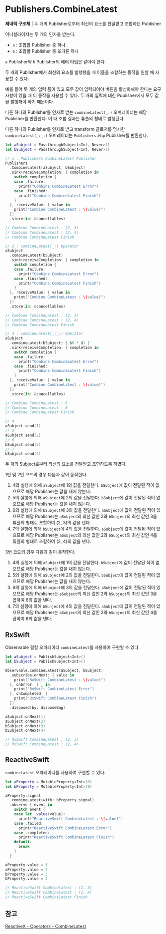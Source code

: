 # Publishers.CombineLatest

**제네릭 구조체** | 두 개의 Publisher로부터 최신의 요소를 전달받고 조합하는 Publisher

이니셜라이저는 두 개의 인자를 받는다.

- `a` : 조합할 Publisher 중 하나
- `b` : 조합할 Publisher 중 또다른 하나

`a` Publisher와 `b` Publisher의 에러 타입은 같아야 한다.

두 개의 Publisher에서 최신의 요소를 발행했을 때 이들을 조합하는 동작을 원할 때 사용할 수 있다.

예를 들어 두 개의 입력 폼이 있고 모두 값이 입력되어야 버튼을 활성화해야 한다는 요구사항이 있을 때 이 동작을 사용할 수 있다. 두 개의 입력에 대한 Publisher에서 모두 값을 발행해야 하기 때문이다.

다른 하나의 Publisher를 인자로 받는 `combineLatest(_:)` 오퍼레이터는 해당 Publisher를 반환한다. 이 때 조합 결과는 튜플의 형태로 발행된다.

다른 하나의 Publisher를 인자로 받고 transform 클로저를 명시한 `combineLatest(_:_:)` 오퍼레이터는 `Publishers.Map` Publisher를 반환한다.

```swift
let aSubject = PassthroughSubject<Int, Never>()
let bSubject = PassthroughSubject<Int, Never>()

// 1 : Publishers.CombineLatest Publisher
Publishers
  .CombineLatest(aSubject, bSubject)
  .sink(receiveCompletion: { completion in
    switch completion {
    case .failure:
      print("Combine CombineLatest Error")
    case .finished:
      print("Combine CombineLatest Finish")
    }
  }, receiveValue: { value in
    print("Combine CombineLatest : \(value)")
  })
  .store(in: &cancellables)

// Combine CombineLatest : (2, 3)
// Combine CombineLatest : (2, 4)
// Combine CombineLatest Finish

// 2 : combineLatest(_:) Operator
aSubject
  .combineLatest(bSubject)
  .sink(receiveCompletion: { completion in
    switch completion {
    case .failure:
      print("Combine CombineLatest Error")
    case .finished:
      print("Combine CombineLatest Finish")
    }
  }, receiveValue: { value in
    print("Combine CombineLatest : \(value)")
  })
  .store(in: &cancellables)

// Combine CombineLatest : (2, 3)
// Combine CombineLatest : (2, 4)
// Combine CombineLatest Finish

// 3 : combineLatest(_:_:) Operator
aSubject
  .combineLatest(bSubject) { $0 * $1 }
  .sink(receiveCompletion: { completion in
    switch completion {
    case .failure:
      print("Combine CombineLatest Error")
    case .finished:
      print("Combine CombineLatest Finish")
    }
  }, receiveValue: { value in
    print("Combine CombineLatest : \(value)")
  })
  .store(in: &cancellables)

// Combine CombineLatest : 6
// Combine CombineLatest : 8
// Combine CombineLatest Finish

// 4
aSubject.send(1)
// 5
aSubject.send(2)
// 6
bSubject.send(3)
// 7
bSubject.send(4)
```

두 개의 Subject로부터 최신의 요소를 전달받고 조합하도록 하였다.

1번 및 2번 코드의 경우 다음과 같이 동작한다.

1. 4의 실행에 의해 `aSubject`에 1의 값을 전달한다. `bSubject`에 값이 전달된 적이 없으므로 해당 Publisher는 값을 내지 않는다.
2. 5의 실행에 의해 `aSubject`에 2의 값을 전달한다. `bSubject`에 값이 전달된 적이 없으므로 해당 Publisher는 값을 내지 않는다.
3. 6의 실행에 의해 `bSubject`에 3의 값을 전달한다. `aSubject`에 값이 전달된 적이 있으므로 해당 Publisher는 `aSubject`의 최신 값인 2와 `bSubject`의 최신 값인 3을 튜플의 형태로 조합하여 (2, 3)의 값을 낸다.
4. 7의 실행에 의해 `bSubject`에 4의 값을 전달한다. `aSubject`에 값이 전달된 적이 있으므로 해당 Publisher는 `aSubject`의 최신 값인 2와 `bSubject`의 최신 값인 4를 튜플의 형태로 조합하여 (2, 4)의 값을 낸다.

3번 코드의 경우 다음과 같이 동작한다.

1. 4의 실행에 의해 `aSubject`에 1의 값을 전달한다. `bSubject`에 값이 전달된 적이 없으므로 해당 Publisher는 값을 내지 않는다.
2. 5의 실행에 의해 `aSubject`에 2의 값을 전달한다. `bSubject`에 값이 전달된 적이 없으므로 해당 Publisher는 값을 내지 않는다.
3. 6의 실행에 의해 `bSunject`에 3의 값을 전달한다. `aSubject`에 값이 전달된 적이 있으므로 해당 Publisher는 `aSubject`의 최신 값인 2와 `bSubject`의 최신 값인 3을 곱하여 6의 값을 낸다.
4. 7의 실행에 의해 `bSunject`에 4의 값을 전달한다. `aSubject`에 값이 전달된 적이 있으므로 해당 Publisher는 `aSubject`의 최신 값인 2와 `bSubject`의 최신 값인 4를 곱하여 8의 값을 낸다.

## RxSwift

Observable 결합 오퍼레이터 `combineLatest`를 사용하여 구현할 수 있다.

```swift
let aSubject = PublishSubject<Int>()
let bSubject = PublishSubject<Int>()

Observable.combineLatest(aSubject, bSubject)
  .subscribe(onNext: { value in
    print("RxSwift CombineLatest : \(value)")
  }, onError: { _ in
    print("RxSwift CombineLatest Error")
  }, onCompleted: {
    print("RxSwift CombineLatest Finish")
  })
  .disposed(by: disposeBag)

aSubject.onNext(1)
aSubject.onNext(2)
bSubject.onNext(3)
bSubject.onNext(4)

// RxSwift CombineLatest : (2, 3)
// RxSwift CombineLatest : (2, 4)
```

## ReactiveSwift

`combineLatest` 오퍼레이터를 사용하여 구현할 수 있다.

```swift
let aProperty = MutableProperty<Int>(0)
let bProperty = MutableProperty<Int>(0)

aProperty.signal
  .combineLatest(with: bProperty.signal)
  .observe { event in
    switch event {
    case let .value(value):
      print("ReactiveSwift CombineLatest : \(value)")
    case .failed:
      print("ReactiveSwift CombineLatest Error")
    case .completed:
      print("ReactiveSwift CombineLatest Finish")
    default:
      break
    }
  }

aProperty.value = 1
aProperty.value = 2
bProperty.value = 3
bProperty.value = 4

// ReactiveSwift CombineLatest : (2, 3)
// ReactiveSwift CombineLatest : (2, 4)
// ReactiveSwift CombineLatest Finish
```

## 참고

[ReactiveX - Operators - CombineLatest](http://reactivex.io/documentation/operators/combinelatest.html)
